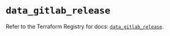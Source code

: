 # `data_gitlab_release`

Refer to the Terraform Registry for docs: [`data_gitlab_release`](https://registry.terraform.io/providers/gitlabhq/gitlab/18.4.1/docs/data-sources/release).
